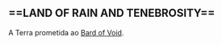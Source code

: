 ## ==LAND OF RAIN AND TENEBROSITY==

A Terra prometida ao [Bard of Void](obsidian://open?vault=teste&file=RE-FRESH%2FPERSONAGENS%2FKIDS%2FNigel%20Wells).